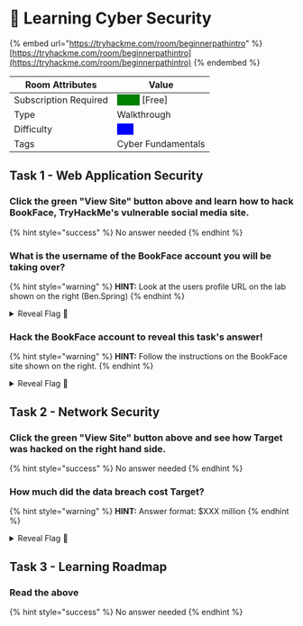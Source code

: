 # 🚀 Learning Cyber Security

{% embed url="https://tryhackme.com/room/beginnerpathintro" %}
[https://tryhackme.com/room/beginnerpathintro](https://tryhackme.com/room/beginnerpathintro)
{% endembed %}

| Room Attributes       | Value                                                                   |
| --------------------- | ----------------------------------------------------------------------- |
| Subscription Required |  <mark style="color:green;background-color:green;">False</mark> \[Free] |
| Type                  | Walkthrough                                                             |
| Difficulty            |  <mark style="color:blue;background-color:blue;">Info</mark>            |
| Tags                  | Cyber Fundamentals                                                      |

## Task 1 - Web Application Security

### Click the green "View Site" button above and learn how to hack BookFace, TryHackMe's vulnerable social media site.

{% hint style="success" %}
No answer needed
{% endhint %}

### What is the username of the BookFace account you will be taking over?

{% hint style="warning" %}
**HINT:** Look at the users profile URL on the lab shown on the right (Ben.Spring)
{% endhint %}

<details>

<summary>Reveal Flag <span data-gb-custom-inline data-tag="emoji" data-code="1f6a9">🚩</span></summary>

:triangular\_flag\_on\_post:`Ben.Spring`

</details>

### Hack the BookFace account to reveal this task's answer!

{% hint style="warning" %}
**HINT:** Follow the instructions on the BookFace site shown on the right.
{% endhint %}

<details>

<summary>Reveal Flag <span data-gb-custom-inline data-tag="emoji" data-code="1f6a9">🚩</span></summary>

:triangular\_flag\_on\_post:`THM{BRUTEFORCING}`

</details>

## Task 2 - Network Security

### Click the green "View Site" button above and see how Target was hacked on the right hand side.

{% hint style="success" %}
No answer needed
{% endhint %}

### How much did the data breach cost Target?

{% hint style="warning" %}
**HINT:** Answer format: $XXX million
{% endhint %}

<details>

<summary>Reveal Flag <span data-gb-custom-inline data-tag="emoji" data-code="1f6a9">🚩</span></summary>

:triangular\_flag\_on\_post:`$300 million`

</details>

## Task 3 - Learning Roadmap

### Read the above

{% hint style="success" %}
No answer needed
{% endhint %}
